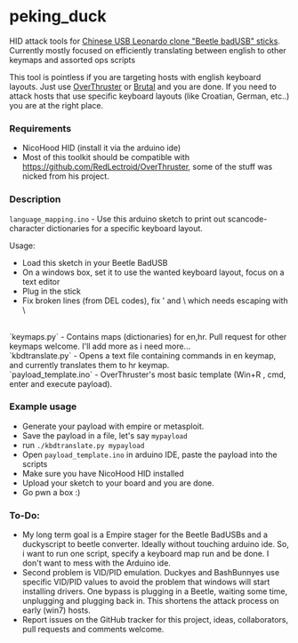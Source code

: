 # peking_duck
HID attack tools for [Chinese USB Leonardo clone "Beetle badUSB" sticks](http://www.ebay.com/sch/i.html?_nkw=beetle+badusb).
Currently mostly focused on efficiently translating between english to other keymaps and assorted ops scripts

This tool is pointless if you are targeting hosts with english keyboard layouts. Just use [OverThruster](https://github.com/RedLectroid/OverThruster) or [Brutal](https://github.com/Screetsec/Brutal) and you are done. If you need to attack hosts that use specific keyboard layouts (like Croatian, German, etc..) you are at the right place.

### Requirements
* NicoHood HID (install it via the arduino ide)
* Most of this toolkit should be compatible with https://github.com/RedLectroid/OverThruster, some of the stuff was nicked from his project.

### Description

`language_mapping.ino` - Use this arduino sketch to print out scancode-character dictionaries for a specific keyboard layout.

Usage:
* Load this sketch in your Beetle BadUSB
* On a windows box, set it to use the wanted keyboard layout, focus on a text editor
* Plug in the stick
* Fix broken lines (from DEL codes), fix ' and \ which needs escaping with \


<br>
`keymaps.py` - Contains maps (dictionaries) for en,hr. Pull request for other keymaps welcome. I'll add more as i need more...

<br>
`kbdtranslate.py` - Opens a text file containing commands in en keymap, and currently translates them to hr keymap.

<br>
`payload_template.ino` - OverThruster's most basic template (Win+R , cmd, enter and execute payload).

### Example usage
* Generate your payload with empire or metasploit.
* Save the payload in a file, let's say `mypayload`
* run `./kbdtranslate.py mypayload`
* Open `payload_template.ino` in arduino IDE, paste the payload into the scripts
* Make sure you have NicoHood HID installed
* Upload your sketch to your board and you are done.
* Go pwn a box :)


### To-Do:
* My long term goal is a Empire stager for the Beetle BadUSBs and a duckyscript to beetle converter. Ideally without touching arduino ide. So, i want to run one script, specify a keyboard map run and be done. I don't want to mess with the Arduino ide.
* Second problem is VID/PID emulation. Duckyes and BashBunnyes use specific VID/PID values to avoid the problem that windows will start installing drivers. One bypass is plugging in a Beetle, waiting some time, unplugging and plugging back in. This shortens the attack process on early (win7) hosts.
* Report issues on the GitHub tracker for this project, ideas, collaborators, pull requests and comments welcome.
